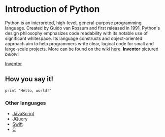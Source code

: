 # Introduction of Python
Python is an interpreted, high-level, general-purpose programming language. Created by Guido van Rossum and first released in 1991, Python's design philosophy emphasizes code readability with its notable use of significant whitespace. Its language constructs and object-oriented approach aim to help programmers write clear, logical code for small and large-scale projects.  More can be found on the wiki [here](https://en.wikipedia.org/wiki/Python_(programming_language)).  **Inventor** pictured *below*!

[Inventor](https://upload.wikimedia.org/wikipedia/commons/e/e2/Guido-portrait-2014-drc.jpg)

## How you say it!
`print "Hello, world!"`

### Other languages
- [JavaScript](https://github.com/abswd2/Final-Project-Musser-1000/blob/master/JavaScript)
- [JQuery]()
- [Swift]()
- [C]()
